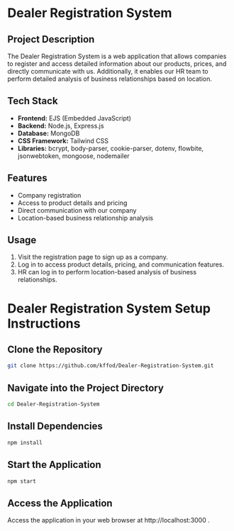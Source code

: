 # Dealer Registration System

## Project Description
The Dealer Registration System is a web application that allows companies to register and access detailed information about our products, prices, and directly communicate with us. Additionally, it enables our HR team to perform detailed analysis of business relationships based on location.

## Tech Stack
- **Frontend:** EJS (Embedded JavaScript)
- **Backend:** Node.js, Express.js
- **Database:** MongoDB
- **CSS Framework:** Tailwind CSS
- **Libraries:** bcrypt, body-parser, cookie-parser, dotenv, flowbite, jsonwebtoken, mongoose, nodemailer

## Features
- Company registration
- Access to product details and pricing
- Direct communication with our company
- Location-based business relationship analysis

## Usage
1. Visit the registration page to sign up as a company.
2. Log in to access product details, pricing, and communication features.
3. HR can log in to perform location-based analysis of business relationships.

# Dealer Registration System Setup Instructions

## Clone the Repository

```bash
git clone https://github.com/kffod/Dealer-Registration-System.git
```
## Navigate into the Project Directory

```bash
cd Dealer-Registration-System
```
## Install Dependencies

```bash
npm install
```
## Start the Application

```bash
npm start
```

## Access the Application
Access the application in your web browser at http://localhost:3000 .
